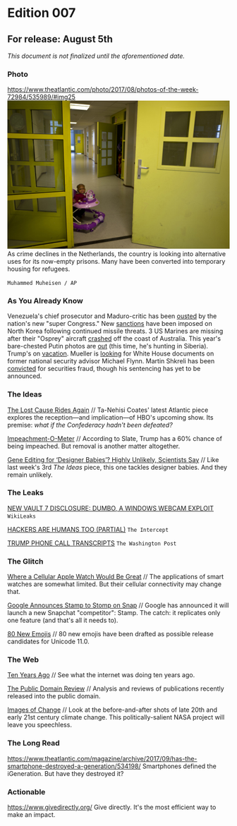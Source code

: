 # Edition 007

## For release: August 5th

_This document is not finalized until the aforementioned date._

### Photo

https://www.theatlantic.com/photo/2017/08/photos-of-the-week-72984/535989/#img25
![formerprison.jpg](formerprison.jpg)
As crime declines in the Netherlands, the country is looking into alternative uses for its now-empty prisons. Many have been converted into temporary housing for refugees.

`Muhammed Muheisen / AP`

### As You Already Know
Venezuela's chief prosecutor and Maduro-critic has been [ousted](https://www.washingtonpost.com/world/government-forces-surround-office-of-venezuelas-chief-prosecutor/2017/08/05/2a7c76a2-79e2-11e7-8f39-eeb7d3a2d304_story.html) by the nation's new "super Congress." New [sanctions](http://www.bbc.com/news/world-asia-40838582) have been imposed on North Korea following continued missile threats. 3 US Marines are missing after their "Osprey" aircraft [crashed](https://www.nytimes.com/2017/08/05/world/marines-crash-osprey-australia.html) off the coast of Australia. This year's bare-chested Putin photos are [out](https://www.washingtonpost.com/news/worldviews/wp/2017/08/05/new-bare-chested-putin-photos-released-2017-edition-aquatic-theme/) (this time, he's hunting in Siberia). Trump's on [vacation](http://www.huffingtonpost.com/entry/trump-new-jersey-visit-security_us_5985fd92e4b08b75dcc74d0f). Mueller is [looking](https://www.nytimes.com/2017/08/04/us/politics/robert-mueller-michael-flynn-turkey.html) for White House documents on former national security advisor Michael Flynn. Martin Shkreli has been [convicted](https://www.cnbc.com/2017/08/04/pharma-bro-martin-shkreli-convicted-in-federal-fraud-case.html) for securities fraud, though his sentencing has yet to be announced.

### The Ideas

[The Lost Cause Rides Again](https://www.theatlantic.com/entertainment/archive/2017/08/no-confederate/535512/) // Ta-Nehisi Coates' latest Atlantic piece explores the reception—and implication—of HBO's upcoming show. Its premise: *what if the Confederacy hadn't been defeated?*

[Impeachment-O-Meter](http://www.slate.com/blogs/the_slatest/2017/08/04/trump_impeachment_chances_golf_vacation_edition.html) // According to Slate, Trump has a 60% chance of being impeached. But removal is another matter altogether.

[Gene Editing for ‘Designer Babies’? Highly Unlikely, Scientists Say](https://www.nytimes.com/2017/08/04/science/gene-editing-embryos-designer-babies.html) // Like last week's 3rd *The Ideas* piece, this one tackles designer babies. And they remain unlikely.

### The Leaks

[NEW VAULT 7 DISCLOSURE: DUMBO, A WINDOWS WEBCAM EXPLOIT](https://wikileaks.org/vault7/#Dumbo)
`WikiLeaks`

[HACKERS ARE HUMANS TOO (PARTIAL)](https://theintercept.com/document/2017/08/02/cse-hackers-are-humans-too-partial/)
`The Intercept`

[TRUMP PHONE CALL TRANSCRIPTS](https://www.washingtonpost.com/graphics/2017/politics/australia-mexico-transcripts/)
`The Washington Post`

### The Glitch
[Where a Cellular Apple Watch Would Be Great](https://techcrunch.com/2017/08/05/all-the-major-cases-where-an-lte-enabled-apple-watch-would-be-great/?ncid=mobilenavtrend) // The applications of smart watches are somewhat limited. But their cellular connectivity may change that.

[Google Announces Stamp to Stomp on Snap](https://www.digitaltrends.com/mobile/google-snapchat-discover-stamp/) // Google has announced it will launch a new Snapchat "competitor": Stamp. The catch: it replicates only one feature (and that's all it needs to).

[80 New Emojis](https://www.cnet.com/news/new-emoji-candidates-for-2018-unicode-11/) // 80 new emojis have been drafted as possible release candidates for Unicode 11.0.

### The Web

[Ten Years Ago](http://tenyearsago.io/) // See what the internet was doing ten years ago.

[The Public Domain Review](http://publicdomainreview.org/) // Analysis and reviews of publications recently released into the public domain.

[Images of Change](https://climate.nasa.gov/images-of-change?id=626#626-mount-pinatubo-philippines,-erupted-26-years-ago) // Look at the before-and-after shots of late 20th and early 21st century climate change. This politically-salient NASA project will leave you speechless.

### The Long Read
https://www.theatlantic.com/magazine/archive/2017/09/has-the-smartphone-destroyed-a-generation/534198/ Smartphones defined the iGeneration. But have they destroyed it?

### Actionable
https://www.givedirectly.org/ Give directly. It's the most efficient way to make an impact.
